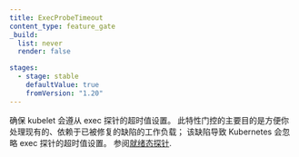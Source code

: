 ```yaml
---
title: ExecProbeTimeout
content_type: feature_gate
_build:
  list: never
  render: false

stages:
  - stage: stable
    defaultValue: true
    fromVersion: "1.20"  
---
```


<!--
Ensure kubelet respects exec probe timeouts.
This feature gate exists in case any of your existing workloads depend on a
now-corrected fault where Kubernetes ignored exec probe timeouts. See
[readiness probes](/docs/tasks/configure-pod-container/configure-liveness-readiness-startup-probes/#configure-probes).
-->
确保 kubelet 会遵从 exec 探针的超时值设置。
此特性门控的主要目的是方便你处理现有的、依赖于已被修复的缺陷的工作负载；
该缺陷导致 Kubernetes 会忽略 exec 探针的超时值设置。
参阅[就绪态探针](/zh-cn/docs/tasks/configure-pod-container/configure-liveness-readiness-startup-probes/#configure-probes).
